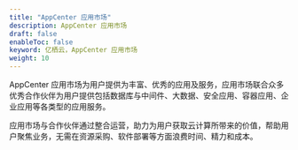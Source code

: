 ```yaml
---
title: "AppCenter 应用市场"
description: AppCenter 应用市场
draft: false
enableToc: false
keyword: 亿栖云，AppCenter 应用市场
weight: 10
---
```


AppCenter 应用市场为用户提供为丰富、优秀的应用及服务，应用市场联合众多优秀合作伙伴为用户提供包括数据库与中间件、大数据、安全应用、容器应用、企业应用等各类型的应用服务。

应用市场与合作伙伴通过整合运营，助力为用户获取云计算所带来的价值，帮助用户聚焦业务，无需在资源采购、软件部署等方面浪费时间、精力和成本。